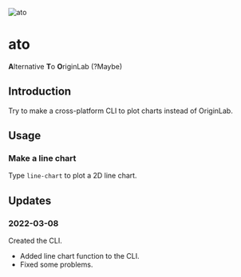 ![ato](https://socialify.git.ci/Chen-Rain/ato/image?description=1&forks=1&issues=1&language=1&name=1&owner=1&pattern=Signal&pulls=1&stargazers=1&theme=Light)

# ato

**A**lternative **T**o **O**riginLab (?Maybe)

## Introduction

Try to make a cross-platform CLI to plot charts instead of OriginLab.

## Usage

### Make a line chart

Type `line-chart` to plot a 2D line chart.

## Updates

### 2022-03-08

Created the CLI.

- Added line chart function to the CLI.
- Fixed some problems.
